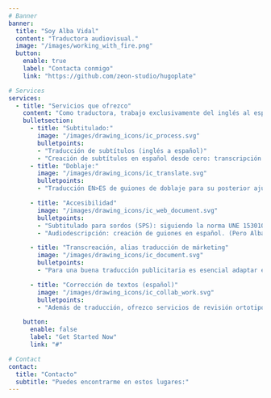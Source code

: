 ```yaml
---
# Banner
banner:
  title: "Soy Alba Vidal"
  content: "Traductora audiovisual."
  image: "/images/working_with_fire.png"
  button:
    enable: true
    label: "Contacta conmigo"
    link: "https://github.com/zeon-studio/hugoplate"

# Services
services:
  - title: "Servicios que ofrezco"
    content: "Como traductora, trabajo exclusivamente del inglés al español europeo (variante EN>ES). Esto me ha permitido centrarme y especializarme en el campo audiovisual, aunque también realizo traducción publicitaria y generalista."
    bulletsection:
      - title: "Subtitulado:"
        image: "/images/drawing_icons/ic_process.svg"
        bulletpoints:
        - "Traducción de subtítulos (inglés a español)"
        - "Creación de subtítulos en español desde cero: transcripción y pautado."
      - title: "Doblaje:"
        image: "/images/drawing_icons/ic_translate.svg"
        bulletpoints:
        - "Traducción EN>ES de guiones de doblaje para su posterior ajuste"

      - title: "Accesibilidad"
        image: "/images/drawing_icons/ic_web_document.svg"
        bulletpoints:
        - "Subtitulado para sordos (SPS): siguiendo la norma UNE 153010."
        - "Audiodescripción: creación de guiones en español. (Pero Alba, ¿qué es la audiodescripción? Pues una narración de los elementos visuales de un vídeo, para mejorar el acceso al cine y la TV de las personas con discapacidad. Vamos, una cosa muy bonita y necesaria. Más info aquí.)"

      - title: "Transcreación, alias traducción de márketing"
        image: "/images/drawing_icons/ic_document.svg"
        bulletpoints:
        - "Para una buena traducción publicitaria es esencial adaptar el tono y las referencias culturales al nuevo mercado. Solo así el público recibirá la marca tal y como se pretende. Te ayudo a adaptar tu contenido de márkeDng, ya sean anuncios, redes sociales, copy..."

      - title: "Corrección de textos (español)"
        image: "/images/drawing_icons/ic_collab_work.svg"
        bulletpoints:
        - "Además de traducción, ofrezco servicios de revisión ortotipográfica y de estilo, tanto de textos originales en español como de traducciones. ¡No dejes que una puntuación descuidada te estropee un buen texto ni que se te cuele algún anglicismo raro en tu traducción! Cuatro ojos ven más que dos, etcétera. Y sí, soy la típica pesada que va por la calle señalando carteles y diciendo: 'ahí sobra una coma'."

    button:
      enable: false
      label: "Get Started Now"
      link: "#"

# Contact
contact:
  title: "Contacto"
  subtitle: "Puedes encontrarme en estos lugares:"
---
```

